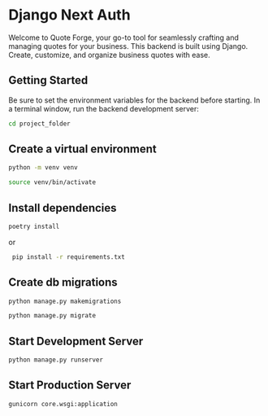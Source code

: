 # Django Next Auth

Welcome to Quote Forge, your go-to tool for seamlessly crafting and managing quotes for your business.
This backend is built using Django. Create, customize, and organize business quotes with ease.

## Getting Started

Be sure to set the environment variables for the backend before starting.
In a terminal window, run the backend development server:

```bash
cd project_folder
```

## Create a virtual environment

```bash
python -m venv venv
```

```bash
source venv/bin/activate
```

## Install dependencies

```bash
poetry install
```

or

```bash
 pip install -r requirements.txt
```

## Create db migrations

```bash
python manage.py makemigrations
```

```bash
python manage.py migrate
```

## Start Development Server

```bash
python manage.py runserver
```

## Start Production Server

```bash
gunicorn core.wsgi:application
```
